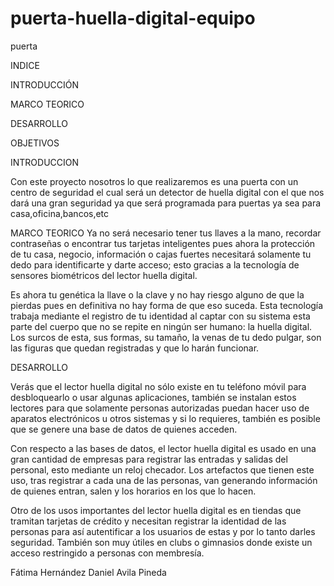 # puerta-huella-digital-equipo
puerta

INDICE

INTRODUCCIÓN


MARCO TEORICO


DESARROLLO


OBJETIVOS






INTRODUCCION

Con este proyecto nosotros lo que realizaremos es una puerta con un centro de seguridad el cual será un detector de huella digital con el que nos dará una gran seguridad ya que será programada para puertas ya sea para casa,oficina,bancos,etc


MARCO TEORICO
Ya no será necesario tener tus llaves a la mano, recordar contraseñas o encontrar tus tarjetas inteligentes pues ahora la protección de tu casa, negocio, información o cajas fuertes necesitará solamente tu dedo para identificarte y darte acceso; esto gracias a la tecnología de sensores biométricos del lector huella digital.
 
Es ahora tu genética la llave o la clave y no hay riesgo alguno de que la pierdas pues en definitiva no hay forma de que eso suceda. Esta tecnología trabaja mediante el registro de tu identidad al captar con su sistema esta parte del cuerpo que no se repite en ningún ser humano: la huella digital. Los surcos de esta, sus formas, su tamaño, la venas de tu dedo pulgar, son las figuras que quedan registradas y que lo harán funcionar.











DESARROLLO
 
 
 
Verás que el lector huella digital no sólo existe en tu teléfono móvil para desbloquearlo o usar algunas aplicaciones, también se instalan estos lectores para que solamente personas autorizadas puedan hacer uso de aparatos electrónicos u otros sistemas y si lo requieres, también es posible que se genere una base de datos de quienes acceden.
 
Con respecto a las bases de datos, el lector huella digital es usado en una gran cantidad de empresas para registrar las entradas y salidas del personal, esto mediante un reloj checador. Los artefactos que tienen este uso, tras registrar a cada una de las personas, van generando información de quienes entran, salen y los horarios en los que lo hacen.
 
Otro de los usos importantes del lector huella digital es en tiendas que tramitan tarjetas de crédito y necesitan registrar la identidad de las personas para así autentificar a los usuarios de estas y por lo tanto darles seguridad. También son muy útiles en clubs o gimnasios donde existe un acceso restringido a personas con membresía.


Fátima Hernández
Daniel Avila Pineda
